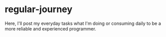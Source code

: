# regular-journey
Here, I'll post my everyday tasks what I'm doing or consuming daily to be a more reliable and experienced programmer.

